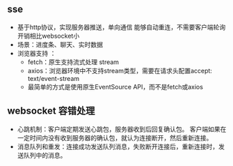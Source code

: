 ## sse
- 基于http协议，实现服务器推送，单向通信
  能够自动重连，不需要客户端轮询
  开销相比websocket小
- 场景：进度条、聊天、实时数据
- 浏览器支持 ：
    - fetch：原生支持流式处理 stream
    - axios：浏览器环境中不支持stream类型，需要在请求头配置accept: text/event-stream
    - 最简单的方式是使用原生EventSource API，而不是fetch或axios

## websocket 容错处理
- 心跳机制：客户端定期发送心跳包，服务器收到后回复确认包。
  客户端如果在一定时间内没有收到服务器的确认包，就认为连接断开，然后重新连接。
- 消息队列和重发：连接成功发送队列消息，失败断开连接后，重新连接时，发送队列中的消息。
